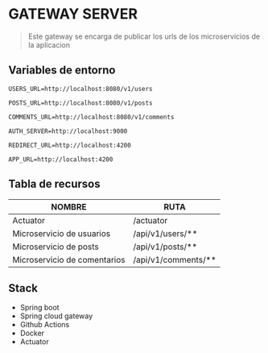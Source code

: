# GATEWAY SERVER
> Este gateway se encarga de publicar los urls de los microservicios de la aplicacion

## Variables de entorno
```
USERS_URL=http://localhost:8080/v1/users
```
```
POSTS_URL=http://localhost:8080/v1/posts
```
```
COMMENTS_URL=http://localhost:8080/v1/comments
```
```
AUTH_SERVER=http://localhost:9000
```
```
REDIRECT_URL=http://localhost:4200
```
```
APP_URL=http://localhost:4200
```


## Tabla de recursos
| NOMBRE                       | RUTA                |  
|------------------------------|---------------------|
| Actuator                     | /actuator           |
| Microservicio de usuarios    | /api/v1/users/**    |
| Microservicio de posts       | /api/v1/posts/**    |
| Microservicio de comentarios | /api/v1/comments/** |

## Stack
* Spring boot
* Spring cloud gateway
* Github Actions
* Docker
* Actuator